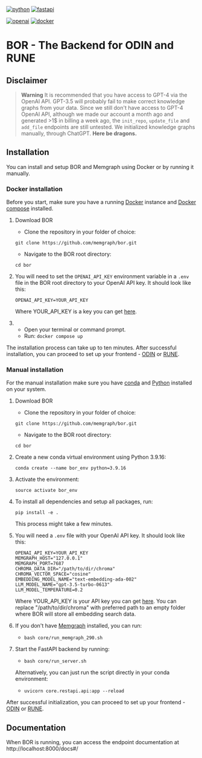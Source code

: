 [![python](https://img.shields.io/badge/python-3776AB?style=for-the-badge&logo=python&logoColor=white)](https://www.python.org/)
[![fastapi](https://img.shields.io/badge/fastapi-009688?style=for-the-badge&logo=fastapi&logoColor=white)](https://fastapi.tiangolo.com/)

[![openai](https://img.shields.io/badge/openai-412991?style=for-the-badge&logo=openai&logoColor=white)](https://openai.com/)
[![docker](https://img.shields.io/badge/docker-2496ED?style=for-the-badge&logo=docker&logoColor=white)](https://www.docker.com/)

# BOR - The Backend for ODIN and RUNE

## Disclaimer

> **Warning**
> It is recommended that you have access to GPT-4 via the OpenAI API. GPT-3.5 will probably fail to make correct knowledge graphs from your data.
> Since we still don't have access to GPT-4 OpenAI API, although we made our account a month ago and generated >1$ in billing a week ago,
> the `init_repo`, `update_file` and `add_file` endpoints are still untested. We initialized knowledge graphs manually, through ChatGPT.
> **Here be dragons.**

## Installation

You can install and setup BOR and Memgraph using Docker or by running it manually.

### Docker installation

Before you start, make sure you have a running [Docker](https://www.docker.com/) instance and [Docker compose](https://docs.docker.com/compose/install/) installed.

1. Download BOR
    - Clone the repository in your folder of choice:

    ```
    git clone https://github.com/memgraph/bor.git
    ```
    
    - Navigate to the BOR root directory:
    ```
    cd bor
    ```

2. 
    You will need to set the ```OPENAI_API_KEY``` environment variable in a `.env` file in the BOR root directory to your OpenAI API key. It should look like this:

    ```
    OPENAI_API_KEY=YOUR_API_KEY
    ```

    Where YOUR_API_KEY is a key you can get [here](https://openai.com/).

3.  
    - Open your terminal or command prompt.
    - Run:
        ```docker compose up```

The installation process can take up to ten minutes. After successful installation, you can proceed to set up your frontend - [ODIN](https://github.com/memgraph/odin) or [RUNE](https://github.com/memgraph/rune).

### Manual installation

For the manual installation make sure you have [conda](https://conda.io/projects/conda/en/latest/user-guide/install/index.html) and [Python](https://www.python.org/) installed on your system.

1. Download BOR
    - Clone the repository in your folder of choice:

    ```
    git clone https://github.com/memgraph/bor.git
    ```
    
    - Navigate to the BOR root directory:
    ```
    cd bor
    ```

2. Create a new conda virtual environment using Python 3.9.16:
    ```
    conda create --name bor_env python=3.9.16
    ```

3. Activate the environment:
    ```
    source activate bor_env
    ```

4. To install all dependencies and setup all packages, run:

    ```
    pip install -e .
    ```

    This process might take a few minutes.

5. You will need a `.env` file with your OpenAI API key. It should look like this:

    ```
    OPENAI_API_KEY=YOUR_API_KEY
    MEMGRAPH_HOST="127.0.0.1"
    MEMGRAPH_PORT=7687
    CHROMA_DATA_DIR="/path/to/dir/chroma"
    CHROMA_VECTOR_SPACE="cosine"
    EMBEDDING_MODEL_NAME="text-embedding-ada-002"
    LLM_MODEL_NAME="gpt-3.5-turbo-0613"
    LLM_MODEL_TEMPERATURE=0.2
    ```

    Where YOUR_API_KEY is your API key you can get [here](https://openai.com/). You can replace "/path/to/dir/chroma" with preferred path to an empty folder where BOR will store all embedding search data.

6. If you don't have [Memgraph](https://memgraph.com/docs/memgraph/installation) installed, you can run:
    - `bash core/run_memgraph_290.sh`

7. Start the FastAPI backend by running: 
    - `bash core/run_server.sh`

    Alternatively, you can just run the script directly in your conda environment:
    - `uvicorn core.restapi.api:app --reload`

After successful initialization, you can proceed to set up your frontend - [ODIN](https://github.com/memgraph/odin) or [RUNE](https://github.com/memgraph/rune).

## Documentation

When BOR is running, you can access the endpoint documentation at http://localhost:8000/docs#/
